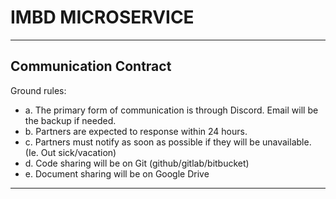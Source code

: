 
# IMBD MICROSERVICE
***

## Communication Contract

Ground rules:
- a. The primary form of communication is through Discord. Email will be the backup if needed.
- b. Partners are expected to response within 24 hours.
- c. Partners must notify as soon as possible if they will be unavailable. (Ie. Out sick/vacation)
- d. Code sharing will be on Git (github/gitlab/bitbucket)
- e. Document sharing will be on Google Drive 

***